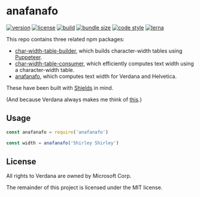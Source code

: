 # anafanafo

[![version](https://img.shields.io/npm/v/anafanafo?style=flat-square)][npm]
[![license](https://img.shields.io/npm/l/anafanafo?style=flat-square)][npm]
[![build](https://img.shields.io/circleci/project/github/metabolize/anafanafo/main?style=flat-square)][build]
[![bundle size](https://img.shields.io/bundlephobia/minzip/anafanafo?style=flat-square)][bundlephobia]
[![code style](https://img.shields.io/badge/code_style-prettier-ff69b4?style=flat-square)][prettier]
[![lerna](https://img.shields.io/badge/maintained%20with-lerna-cc00ff?style=flat-square)][lerna]

[npm]: https://npmjs.com/anafanafo
[build]: https://circleci.com/gh/metabolize/anafanafo/tree/main
[bundlephobia]: https://bundlephobia.com/result?p=anafanafo
[prettier]: https://prettier.io/
[lerna]: https://lernajs.io/

This repo contains three related npm packages:

- [char-width-table-builder][], which builds character-width tables using
  [Puppeteer][].
- [char-width-table-consumer][], which efficiently computes text width using a
  character-width table.
- [anafanafo][], which computes text width for Verdana and Helvetica.

These have been built with [Shields][] in mind.

(And because Verdana always makes me think of [this][the name game].)

[char-width-table-builder]: packages/char-width-table-builder
[char-width-table-consumer]: packages/char-width-table-consumer
[anafanafo]: packages/anafanafo
[puppeteer]: https://pptr.dev/
[shields]: https://github.com/badges/shields/
[the name game]: https://www.youtube.com/watch?v=5MJLi5_dyn0

## Usage

```js
const anafanafo = require('anafanafo')

const width = anafanafo('Shirley Shirley')
```

## License

All rights to Verdana are owned by Microsoft Corp.

The remainder of this project is licensed under the MIT license.
